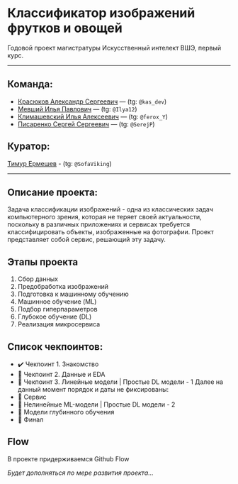 # **Классификатор изображений фрутков и овощей**
Годовой проект магистратуры Искусственный интелект ВШЭ, первый курс.
___
## Команда:
- [Красюков Александр Сергеевич](https://github.com/MrASK2024) — (tg: `@kas_dev`)
- [Мевший Илья Павлович](https://github.com/milia20) — (tg: `@Ilya12`)
- [Климашевский Илья Алексеевич](https://github.com/Ilya-Klim) — (tg: `@ferox_Y`)
- [Писаренко Сергей Сергеевич](https://github.com/SerejkaP) — (tg: `@SerejP`)

## Куратор:

[Тимур Ермешев](https://github.com/ermetim) - (tg: `@SofaViking`)
___
## Описание проекта:

Задача классификации изображений - одна из классических задач компьютерного зрения, которая не
теряет своей актуальности, поскольку в различных приложениях и сервисах требуется классифицировать
объекты, изображенные на фотографии.
Проект представляет собой сервис, решающий эту задачу.

## Этапы проекта
1. Сбор данных
2. Предобработка изображений
3. Подготовка к машинному обучению
4. Машинное обучение (ML)
5. Подбор гиперпараметров
6. Глубокое обучение (DL)
7. Реализация микросервиса

## Список чекпоинтов:

- ✔️ Чекпоинт 1. Знакомство
- 🚫 Чекпоинт 2. Данные и EDA
- 🚫 Чекпоинт 3. Линейные модели | Простые DL модели - 1
  Далее на данный момент порядок и даты не фиксированы:
- 🚫 Сервис
- 🚫 Нелинейные ML-модели | Простые DL модели - 2
- 🚫 Модели глубинного обучения
- 🚫 Финал

## Flow
В проекте придерживаемся Github Flow

*Будет дополняться по мере развития проекта...*
